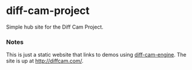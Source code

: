# diff-cam-project

Simple hub site for the Diff Cam Project.

### Notes

This is just a static website that links to demos using [diff-cam-engine](https://github.com/lonekorean/diff-cam-engine). The site is up at http://diffcam.com/.
